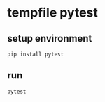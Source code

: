# tempfile pytest

## setup environment

```shell
pip install pytest
```

## run

```shell
pytest
```
